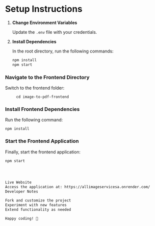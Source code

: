 # Setup Instructions

1. **Change Environment Variables**
   
   Update the `.env` file with your credentials.

2. **Install Dependencies**

   In the root directory, run the following commands:

   ```bash
   npm install
   npm start
### Navigate to the Frontend Directory

Switch to the frontend folder:
      
         cd image-to-pdf-frontend

### Install Frontend Dependencies

Run the following command:

    
    npm install

### Start the Frontend Application

Finally, start the frontend application:

```bash
npm start




Live Website
Access the application at: https://allimageservicesa.onrender.com/
Developer Notes

Fork and customize the project
Experiment with new features
Extend functionality as needed

Happy coding! 🚀
